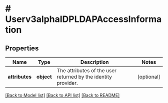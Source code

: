 # # Userv3alphaIDPLDAPAccessInformation

## Properties

Name | Type | Description | Notes
------------ | ------------- | ------------- | -------------
**attributes** | **object** | The attributes of the user returned by the identity provider. | [optional]

[[Back to Model list]](../../README.md#models) [[Back to API list]](../../README.md#endpoints) [[Back to README]](../../README.md)
